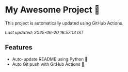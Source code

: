 # My Awesome Project 🚀

This project is automatically updated using GitHub Actions.

_Last updated: 2025-06-20 16:57:13 IST_

## Features
- Auto-update README using Python 🐍
- Auto Git push with GitHub Actions 🤖
